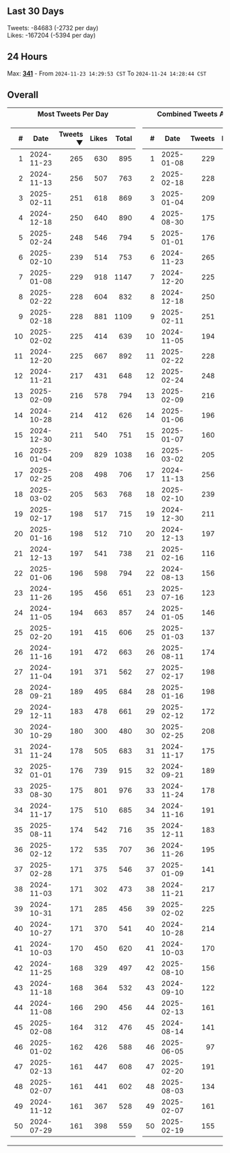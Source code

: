 ## Last 30 Days
Tweets: -84683 (-2732 per day)\
Likes: -167204 (-5394 per day)

## 24 Hours
Max: [**341**](../misc/most-tweets_24-hr.csv) - From `2024-11-23 14:29:53 CST` To `2024-11-24 14:28:44 CST`

## Overall
<table>
<tr><th>Most Tweets Per Day</th><th>Combined Tweets And Likes</th></tr><tr><td>


|#|Date|Tweets ▼|Likes|Total|
|--:|--|--:|--:|--:|
|1|2024-11-23|265|630|895|
|2|2024-11-13|256|507|763|
|3|2025-02-11|251|618|869|
|4|2024-12-18|250|640|890|
|5|2025-02-24|248|546|794|
|6|2025-02-10|239|514|753|
|7|2025-01-08|229|918|1147|
|8|2025-02-22|228|604|832|
|9|2025-02-18|228|881|1109|
|10|2025-02-02|225|414|639|
|11|2024-12-20|225|667|892|
|12|2024-11-21|217|431|648|
|13|2025-02-09|216|578|794|
|14|2024-10-28|214|412|626|
|15|2024-12-30|211|540|751|
|16|2025-01-04|209|829|1038|
|17|2025-02-25|208|498|706|
|18|2025-03-02|205|563|768|
|19|2025-02-17|198|517|715|
|20|2025-01-16|198|512|710|
|21|2024-12-13|197|541|738|
|22|2025-01-06|196|598|794|
|23|2024-11-26|195|456|651|
|24|2024-11-05|194|663|857|
|25|2025-02-20|191|415|606|
|26|2024-11-16|191|472|663|
|27|2024-11-04|191|371|562|
|28|2024-09-21|189|495|684|
|29|2024-12-11|183|478|661|
|30|2024-10-29|180|300|480|
|31|2024-11-24|178|505|683|
|32|2025-01-01|176|739|915|
|33|2025-08-30|175|801|976|
|34|2024-11-17|175|510|685|
|35|2025-08-11|174|542|716|
|36|2025-02-12|172|535|707|
|37|2025-02-28|171|375|546|
|38|2024-11-03|171|302|473|
|39|2024-10-31|171|285|456|
|40|2024-10-27|171|370|541|
|41|2024-10-03|170|450|620|
|42|2024-11-25|168|329|497|
|43|2024-11-18|168|364|532|
|44|2024-11-08|166|290|456|
|45|2025-02-08|164|312|476|
|46|2025-01-02|162|426|588|
|47|2025-02-13|161|447|608|
|48|2025-02-07|161|441|602|
|49|2024-11-12|161|367|528|
|50|2024-07-29|161|398|559|

</td><td>


|#|Date|Tweets|Likes|Total ▼|
|--:|--|--:|--:|--:|
|1|2025-01-08|229|918|1147|
|2|2025-02-18|228|881|1109|
|3|2025-01-04|209|829|1038|
|4|2025-08-30|175|801|976|
|5|2025-01-01|176|739|915|
|6|2024-11-23|265|630|895|
|7|2024-12-20|225|667|892|
|8|2024-12-18|250|640|890|
|9|2025-02-11|251|618|869|
|10|2024-11-05|194|663|857|
|11|2025-02-22|228|604|832|
|12|2025-02-24|248|546|794|
|13|2025-02-09|216|578|794|
|14|2025-01-06|196|598|794|
|15|2025-01-07|160|614|774|
|16|2025-03-02|205|563|768|
|17|2024-11-13|256|507|763|
|18|2025-02-10|239|514|753|
|19|2024-12-30|211|540|751|
|20|2024-12-13|197|541|738|
|21|2025-02-16|116|619|735|
|22|2024-08-13|156|572|728|
|23|2025-07-16|123|603|726|
|24|2025-01-05|146|578|724|
|25|2025-01-03|137|585|722|
|26|2025-08-11|174|542|716|
|27|2025-02-17|198|517|715|
|28|2025-01-16|198|512|710|
|29|2025-02-12|172|535|707|
|30|2025-02-25|208|498|706|
|31|2024-11-17|175|510|685|
|32|2024-09-21|189|495|684|
|33|2024-11-24|178|505|683|
|34|2024-11-16|191|472|663|
|35|2024-12-11|183|478|661|
|36|2024-11-26|195|456|651|
|37|2025-01-09|141|508|649|
|38|2024-11-21|217|431|648|
|39|2025-02-02|225|414|639|
|40|2024-10-28|214|412|626|
|41|2024-10-03|170|450|620|
|42|2025-08-10|156|461|617|
|43|2024-09-10|122|495|617|
|44|2025-02-13|161|447|608|
|45|2024-08-14|141|466|607|
|46|2025-06-05|97|509|606|
|47|2025-02-20|191|415|606|
|48|2025-08-03|134|470|604|
|49|2025-02-07|161|441|602|
|50|2025-02-19|155|442|597|

</td><tr>
</table>

